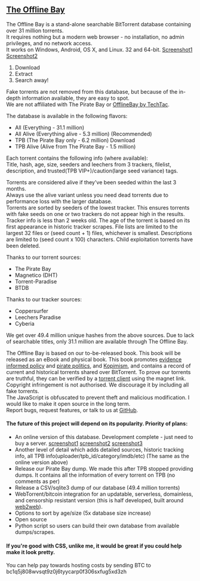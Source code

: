 ## <a href=https://github.com/OfflineBay/TheOfflineBay>The Offline Bay</a>

The Offline Bay is a stand-alone searchable BitTorrent database containing over 31 million torrents.<br>
It requires nothing but a modern web browser - no installation, no admin privileges, and no network access.<br>
It works on Windows, Android, OS X, and Linux. 32 and 64-bit. <a href=https://raw.githubusercontent.com/OfflineBay/TheOfflineBay/master/docs/Search%20Results.png>Screenshot1</a> <a href=https://raw.githubusercontent.com/OfflineBay/TheOfflineBay/master/docs/Search%20Result%20Details.png>Screenshot2</a>

1. <a>Download</a>
2. Extract
3. Search away!

Fake torrents are not removed from this database, but because of the in-depth information available, they are easy to spot.<br>
We are not affiliated with The Pirate Bay or <a href=https://github.com/techtacoriginal/offlinebay>OfflineBay by TechTac</a>.

The database is available in the following flavors:
- All (Everything - 31.1 million)
- All Alive (Everything alive - 5.3 million) (Recommended)
- TPB (The Pirate Bay only - 6.2 million) <a>Download</a>
- TPB Alive (Alive from The Pirate Bay - 1.5 million)

Each torrent contains the following info (where available):<br>
Title, hash, age, size, seeders and leechers from 3 trackers, filelist, description, and trusted(TPB VIP+)/caution(large seed variance) tags.

Torrents are considered alive if they've been seeded within the last 3 months.<br>
Always use the alive variant unless you need dead torrents due to performance loss with the larger database.<br>
Torrents are sorted by seeders of the lowest tracker. This ensures torrents with fake seeds on one or two trackers do not appear high in the results. Tracker info is less than 2 weeks old. The age of the torrent is based on its first appearance in historic tracker scrapes. File lists are limited to the largest 32 files or (seed count + 1) files, whichever is smallest. Descriptions are limited to (seed count x 100) characters. Child exploitation torrents have been deleted.

Thanks to our torrent sources:
- The Pirate Bay
- Magnetico (DHT)
- Torrent-Paradise
- BTDB
 
Thanks to our tracker sources:
- Coppersurfer
- Leechers Paradise
- Cyberia

We get over 49.4 million unique hashes from the above sources.  Due to lack of searchable titles, only 31.1 million are available through The Offline Bay.

The Offline Bay is based on our to-be-released book.  This book will be released as an eBook and physical book.
This book promotes <a href=https://en.wikipedia.org/wiki/Evidence-based_policy>evidence informed policy</a> and <a href=https://en.wikipedia.org/wiki/Pirate_Party>pirate politics</a>, and <a href=https://kopimistsamfundet.se/english>Kopimism</a>, and contains a record of current and historical torrents shared over BitTorrent.
To prove our torrents are truthful, they can be verified by a <a href=https://qbittorrent.org>torrent client</a> using the magnet link.<br>
Copyright infringement is not authorised. We discourage it by including all fake torrents.<br>
The JavaScript is obfuscated to prevent theft and malicious modification. I would like to make it open source in the long term.<br>
Report bugs, request features, or talk to us at <a href=https://github.com/OfflineBay/TheOfflineBay/issues>GitHub</a>.

#### The future of this project will depend on its popularity. Priority of plans:
- An online version of this database.  Development complete - just need to buy a server. <a href=https://raw.githubusercontent.com/OfflineBay/TheOfflineBay/master/docs/basic.png>screenshot1</a> <a href=https://raw.githubusercontent.com/OfflineBay/TheOfflineBay/master/docs/detailed1.png>screenshot2</a> <a href=https://raw.githubusercontent.com/OfflineBay/TheOfflineBay/master/docs/detailed2.png>screenshot3</a>
- Another level of detail which adds detailed sources, historic tracking info, all TPB info(uploader/tpb_id/category/imdb/etc) (The same as the online version above)
- Release our Pirate Bay dump.  We made this after TPB stopped providing dumps.  It contains all the information of every torrent on TPB (no comments as per)
- Release a CSV/sqlite3 dump of our database (49.4 million torrents)
- WebTorrent/bitcoin integration for an updatable, serverless, domainless, and censorship resistant version (this is half developed, built around <a href=https://github.com/elendirx/web2web>web2web</a>).
- Options to sort by age/size (5x database size increase)
- Open source
- Python script so users can build their own database from available dumps/scrapes.

#### If you're good with CSS, unlike me, it would be great if you could help make it look pretty.
You can help pay towards hosting costs by sending BTC to bc1q5j808wvsqt9z0j6tyycarp0f306sxfug5xd3zh
